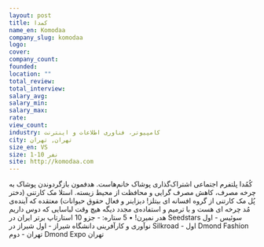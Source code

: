 ```yaml
---
layout: post
title: کمدا
name_en: Komodaa
company_slug: komodaa
logo: 
cover: 
company_count:
founded:
location: ""
total_review: 
total_interview: 
salary_avg: 
salary_min: 
salary_max: 
rate: 
view_count: 
industry: کامپیوتر، فناوری اطلاعات و اینترنت
city: تهران, تهران
size_en: VS
size: 1-10 نفر
site: http://komodaa.com
---
```


کُمُدا پلتفرم اجتماعی اشتراک‌گذاری پوشاک خانم‌هاست. هدفمون بازگردوندن پوشاک به چرخه مصرف، کاهش مصرف گرایی و محافظت از محیط زیسته. استلا مک کارتنی (دختر پُل مک کارتنی از گروه افسانه ای بیتلز! دیزاینر و فعال حقوق حیوانات) معتقده که آینده‌ی مُد چرخه ای هست و با ترمیم و استفاده‌ی مجدد دیگه هیچ وقت لباسایی که دوس داریم هدر نمیرن!   • 5 ستاره: - جزو 10 استارتاپ برتر ایران در Seedstars سوئیس - اول نوآوری و کارآفرینی دانشگاه شیراز - اول شیراز در Silkroad - اول Dmond Fashion تهران - دوم Dmond Expo تهران
